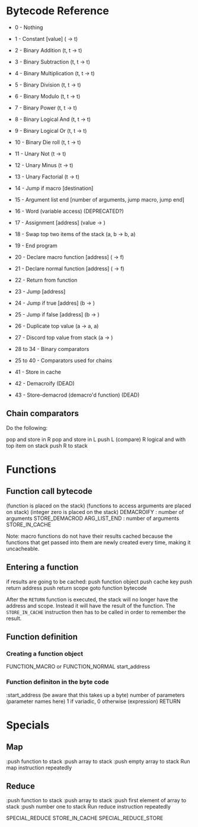 # Bytecode Reference

- 0 - Nothing
- 1 - Constant [value] ( -> t)
- 2 - Binary Addition (t, t -> t)
- 3 - Binary Subtraction (t, t -> t)
- 4 - Binary Multiplication (t, t -> t)
- 5 - Binary Division (t, t -> t)
- 6 - Binary Modulo (t, t -> t)
- 7 - Binary Power (t, t -> t)
- 8 - Binary Logical And (t, t -> t)
- 9 - Binary Logical Or (t, t -> t)
- 10 - Binary Die roll (t, t -> t)
- 11 - Unary Not (t -> t)
- 12 - Unary Minus (t -> t)
- 13 - Unary Factorial (t -> t)
- 14 - Jump if macro [destination]
- 15 - Argument list end [number of arguments, jump macro, jump end]
- 16 - Word (variable access) (DEPRECATED?)
- 17 - Assignment [address] (value -> )
- 18 - Swap top two items of the stack (a, b -> b, a)
- 19 - End program
- 20 - Declare macro function [address] ( -> f)
- 21 - Declare normal function [address] ( -> f)
- 22 - Return from function
- 23 - Jump [address]
- 24 - Jump if true [addres] (b -> )
- 25 - Jump if false [address] (b -> )
- 26 - Duplicate top value (a -> a, a)
- 27 - Discord top value from stack (a -> )

- 28 to 34 - Binary comparators
- 25 to 40 - Comparators used for chains

- 41 - Store in cache
- 42 - Demacroify (DEAD)
- 43 - Store-demacrod (demacro'd function) (DEAD)


## Chain comparators

Do the following:

pop and store in R
pop and store in L
push L (compare) R
logical and with top item on stack
push R to stack


# Functions

## Function call bytecode

(function is placed on the stack)
(functions to access arguments are placed on stack)
(integer zero is placed on the stack)
DEMACROIFY
: number of arguments
STORE_DEMACROD
ARG_LIST_END
: number of arguments
STORE_IN_CACHE

Note: macro functions do not have their results cached because the functions that get passed into them are newly created every time, making it uncacheable.

## Entering a function

if results are going to be cached:
	push function object
	push cache key
push return address
push return scope
goto function bytecode

After the `RETURN` function is executed, the stack will no longer have the address and scope. Instead it will have the result of the function. The `STORE_IN_CACHE` instruction then has to be called in order to remember the result.

## Function definition

### Creating a function object

FUNCTION_MACRO or FUNCTION_NORMAL
start_address

### Function definiton in the byte code

:start_address (be aware that this takes up a byte)
number of parameters
(parameter names here)
1 if variadic, 0 otherwise
(expression)
RETURN


# Specials

## Map

:push function to stack
:push array to stack
:push empty array to stack
Run map instruction repeatedly

## Reduce

:push function to stack
:push array to stack
:push first element of array to stack
:push number one to stack
Run reduce instruction repeatedly

SPECIAL_REDUCE
STORE_IN_CACHE
SPECIAL_REDUCE_STORE